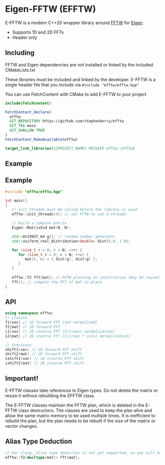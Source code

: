 # Eigen-FFTW (EFFTW)
E-FFTW is a modern C++20 wrapper library around [FFTW](http://www.fftw.org) for [Eigen](https://eigen.tuxfamily.org/index.php?title=Main_Page).

- Supports 1D and 2D FFTs
- Header only

## Including

FFTW and Eigen dependencies are not installed or linked by the included CMakeLists.txt

These libraries must be included and linked by the developer. E-FFTW is a single header file that you include via `#include "efftw/efftw.hpp"`

You can use FetchContent with CMake to add E-FFTW to your project

```cmake
include(FetchContent)

FetchContent_Declare(
  efftw
  GIT_REPOSITORY https://github.com/stephenberry/efftw
  GIT_TAG main
  GIT_SHALLOW TRUE
)
FetchContent_MakeAvailable(efftw)

target_link_libraries(${PROJECT_NAME} PRIVATE efftw::efftw)
```

## Example

## Example

```c++
#include "efftw/efftw.hpp"

int main()
{
   // init_threads must be called before the library is used
   efftw::init_threads(4); // set FFTW to use 4 threads

   // build a complex matrix
   Eigen::MatrixXcd mat(N, N);

   std::mt19937_64 g{}; // random number generator
   std::uniform_real_distribution<double> dist{0.0, 1.0};

   for (size_t r = 0; r < N; ++r) {
      for (size_t c = 0; c < N; ++c) {
         mat(r, c) = { dist(g), dist(g) };
      }
   }
   
   efftw::f2 fft{mat}; // FFTW planning on construction (may be reused)
   fft(); // compute the FFT of mat in place
}
```

## API

```c++
using namespace efftw;
// classes
f1{vec} // 1D forward FFT (not normalized)
f2{mat} // 2D forward FFT
i1{vec} // 1D inverse FFT (1/(rows) normalization)
i2{mat} // 2D inverse FFT (1/(rows * cols) normalization)

// functions
shift1(vec) // 1D forward FFT shift
shift2(mat) // 2D forward FFT shift
ishift1(vec) // 1D inverse FFT shift
ishift2(mat) // 2D inverse FFT shift
```

## Important!

E-FFTW classes take references to Eigen types. Do not delete the matrix or resize it without rebuilding the EFFTW class.

The E-FFTW classes maintain the FFTW plan, which is deleted in the E-FFTW class destructors. The classes are used to keep the plan alive and allow the same matrix memory to be used multiple times. It is inefficient to rebuild the plan, but the plan needs to be rebuilt if the size of the matrix or vector changes.

## Alias Type Deduction

```c++
// For clang, alias type deduction is not yet supported, so you will need to write:
efftw::f2<decltype(mat)> fft{mat};
```


